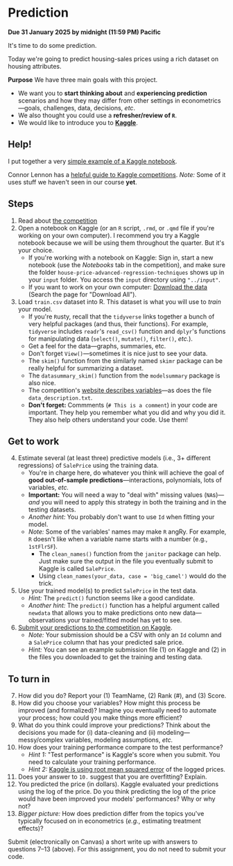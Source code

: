 # Prediction

**Due 31 January 2025 by midnight (11:59 PM) Pacific**

It's time to do some prediction.

Today we're going to predict housing-sales prices using a rich dataset on housing attributes.

**Purpose** We have three main goals with this project.

- We want you to **start thinking about** and **experiencing prediction** scenarios and how they may differ from other settings in econometrics—goals, challenges, data, decisions, *etc*.
- We also thought you could use a **refresher/review of `R`**.
- We would like to introduce you to **[Kaggle](https://kaggle.com)**.

## Help!

I put together a very [simple example of a Kaggle notebook](https://www.kaggle.com/edwardarubin/project-000-example).

Connor Lennon has a [helpful guide to Kaggle competitions](https://rpubs.com/Clennon/KagNotes). *Note:* Some of it uses stuff we haven't seen in our course **yet**.

## Steps

1. Read about [the competition](https://www.kaggle.com/c/house-prices-advanced-regression-techniques/)
2. Open a notebook on Kaggle (or an `R` script, `.rmd`, or `.qmd` file if you're working on your own computer). I recommend you try a Kaggle notebook because we will be using them throughout the quarter. But it's your choice.
   - If you're working with a notebook on Kaggle: Sign in, start a new notebook (use the *Notebooks* tab in the competition), and make sure the folder `house-price-advanced-regression-techniques` shows up in your `input` folder. You access the `input` directory using `"../input"`.
   - If you want to work on your own computer: [Download the data](https://www.kaggle.com/c/house-prices-advanced-regression-techniques/data) (Search the page for "Download All").
3. Load `train.csv` dataset into R. This dataset is what you will use to *train* your model.
   - If you're `R`usty, recall that the `tidyverse` links together a bunch of very helpful packages (and thus, their functions). For example, `tidyverse` includes `readr`'s `read_csv()` function and `dplyr`'s functions for manipulating data (`select()`, `mutate()`, `filter()`, *etc.*).
   - Get a feel for the data—graphs, summaries, etc.
   - Don't forget `View()`—sometimes it is nice just to see your data.
   - The `skim()` function from the similarly named `skimr` package can be really helpful for summarizing a dataset.
   - The `datasummary_skim()` function from the `modelsummary` package is also nice.
   - The competition's [website describes variables](https://www.kaggle.com/c/house-prices-advanced-regression-techniques/data)—as does the file `data_description.txt`.
   - **Don't forget:** Commments (`# This is a comment`) in your code are important. They help you remember what you did and why you did it. They also help others understand your code. Use them!

## Get to work

4. Estimate several (at least three) predictive models (i.e., 3+ different regressions) of `SalePrice` using the training data.
   - You're in charge here, do whatever you think will achieve the goal of **good out-of-sample predictions**—interactions, polynomials, lots of variables, *etc.*
   - **Important:** You will need a way to "deal with" missing values (`NA`s)—*and* you will need to apply this strategy in both the training and in the testing datasets.
   - *Another hint:* You probably don't want to use `Id` when fitting your model.
   - *Note:* Some of the variables' names may make `R` angRy. For example, `R` doesn't like when a variable name starts with a number (e.g., `1stFlrSF`). 
      - The `clean_names()` function from the `janitor` package can help. Just make sure the output in the file you eventually submit to Kaggle is called `SalePrice`. 
      - Using `clean_names(your_data, case = 'big_camel')` would do the trick.
5. Use your trained model(s) to predict `SalePrice` in the test data.
   - *Hint:* The `predict()` function seems like a good candidate.
   - *Another hint:* The `predict()` function has a helpful argument called `newdata` that allows you to make predictions onto new data—observations your trained/fitted model has yet to see.
6. [Submit your predictions to the competition on Kaggle](https://www.kaggle.com/c/house-prices-advanced-regression-techniques/submit).
   - *Note:* Your submission should be a CSV with only an `Id` column and a `SalePrice` column that has your predicted sale price.
   - *Hint:* You can see an example submission file (1) on Kaggle and (2) in the files you downloaded to get the training and testing data.

## To turn in

7. How did you do? Report your (1) TeamName, (2) Rank (#), and (3) Score.
8. How did you choose your variables? How might this process be improved (and formalized)? Imagine you eventually need to automate your process; how could you make things more efficient?
9. What do you think could improve your predictions? Think about the decisions you made for (i) data-cleaning and (ii) modeling—messy/complex variables, modeling assumptions, *etc.*
10. How does your training performance compare to the test performance?
      - *Hint 1:* "Test performance" is Kaggle's score when you submit. You need to calculate your training performance.
      - *Hint 2:* [Kaggle is using root mean squared error](https://www.kaggle.com/c/house-prices-advanced-regression-techniques/overview/evaluation) of the logged prices.
11. Does your answer to `10.` suggest that you are overfitting? Explain.
12. You predicted the price (in dollars). Kaggle evaluated your predictions using the log of the price. Do you think predicting the log of the price would have been improved your models' performances? Why or why not?
13. *Bigger picture:* How does prediction differ from the topics you've typically focused on in econometrics (_e.g._, estimating treatment effects)?

Submit (electronically on Canvas) a short write up with answers to questions 7–13 (above). For this assignment, you do not need to submit your code.
